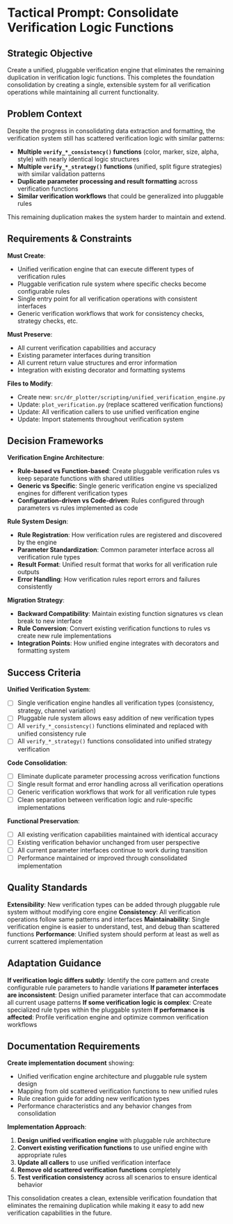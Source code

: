 # Tactical Prompt: Consolidate Verification Logic Functions

## Strategic Objective
Create a unified, pluggable verification engine that eliminates the remaining duplication in verification logic functions. This completes the foundation consolidation by creating a single, extensible system for all verification operations while maintaining all current functionality.

## Problem Context
Despite the progress in consolidating data extraction and formatting, the verification system still has scattered verification logic with similar patterns:
- **Multiple `verify_*_consistency()` functions** (color, marker, size, alpha, style) with nearly identical logic structures
- **Multiple `verify_*_strategy()` functions** (unified, split figure strategies) with similar validation patterns
- **Duplicate parameter processing and result formatting** across verification functions
- **Similar verification workflows** that could be generalized into pluggable rules

This remaining duplication makes the system harder to maintain and extend.

## Requirements & Constraints
**Must Create**:
- Unified verification engine that can execute different types of verification rules
- Pluggable verification rule system where specific checks become configurable rules
- Single entry point for all verification operations with consistent interfaces
- Generic verification workflows that work for consistency checks, strategy checks, etc.

**Must Preserve**:
- All current verification capabilities and accuracy
- Existing parameter interfaces during transition
- All current return value structures and error information
- Integration with existing decorator and formatting systems

**Files to Modify**:
- Create new: `src/dr_plotter/scripting/unified_verification_engine.py`
- Update: `plot_verification.py` (replace scattered verification functions)
- Update: All verification callers to use unified verification engine
- Update: Import statements throughout verification system

## Decision Frameworks
**Verification Engine Architecture**:
- **Rule-based vs Function-based**: Create pluggable verification rules vs keep separate functions with shared utilities
- **Generic vs Specific**: Single generic verification engine vs specialized engines for different verification types
- **Configuration-driven vs Code-driven**: Rules configured through parameters vs rules implemented as code

**Rule System Design**:
- **Rule Registration**: How verification rules are registered and discovered by the engine
- **Parameter Standardization**: Common parameter interface across all verification rule types
- **Result Format**: Unified result format that works for all verification rule outputs
- **Error Handling**: How verification rules report errors and failures consistently

**Migration Strategy**:
- **Backward Compatibility**: Maintain existing function signatures vs clean break to new interface
- **Rule Conversion**: Convert existing verification functions to rules vs create new rule implementations
- **Integration Points**: How unified engine integrates with decorators and formatting system

## Success Criteria
**Unified Verification System**:
- [ ] Single verification engine handles all verification types (consistency, strategy, channel variation)
- [ ] Pluggable rule system allows easy addition of new verification types
- [ ] All `verify_*_consistency()` functions eliminated and replaced with unified consistency rule
- [ ] All `verify_*_strategy()` functions consolidated into unified strategy verification

**Code Consolidation**:
- [ ] Eliminate duplicate parameter processing across verification functions
- [ ] Single result format and error handling across all verification operations
- [ ] Generic verification workflows that work for all verification rule types
- [ ] Clean separation between verification logic and rule-specific implementations

**Functional Preservation**:
- [ ] All existing verification capabilities maintained with identical accuracy
- [ ] Existing verification behavior unchanged from user perspective
- [ ] All current parameter interfaces continue to work during transition
- [ ] Performance maintained or improved through consolidated implementation

## Quality Standards
**Extensibility**: New verification types can be added through pluggable rule system without modifying core engine
**Consistency**: All verification operations follow same patterns and interfaces
**Maintainability**: Single verification engine is easier to understand, test, and debug than scattered functions
**Performance**: Unified system should perform at least as well as current scattered implementation

## Adaptation Guidance
**If verification logic differs subtly**: Identify the core pattern and create configurable rule parameters to handle variations
**If parameter interfaces are inconsistent**: Design unified parameter interface that can accommodate all current usage patterns
**If some verification logic is complex**: Create specialized rule types within the pluggable system
**If performance is affected**: Profile verification engine and optimize common verification workflows

## Documentation Requirements
**Create implementation document** showing:
- Unified verification engine architecture and pluggable rule system design
- Mapping from old scattered verification functions to new unified rules
- Rule creation guide for adding new verification types
- Performance characteristics and any behavior changes from consolidation

**Implementation Approach**:
1. **Design unified verification engine** with pluggable rule architecture
2. **Convert existing verification functions** to use unified engine with appropriate rules
3. **Update all callers** to use unified verification interface
4. **Remove old scattered verification functions** completely
5. **Test verification consistency** across all scenarios to ensure identical behavior

This consolidation creates a clean, extensible verification foundation that eliminates the remaining duplication while making it easy to add new verification capabilities in the future.
